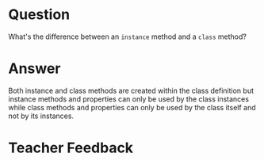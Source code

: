 # Question

What's the difference between an `instance` method and a `class` method?

# Answer

Both instance and class methods are created within the class definition but instance methods and properties can only be used by the class instances while class methods and properties can only be used by the class itself and not by its instances.

# Teacher Feedback
